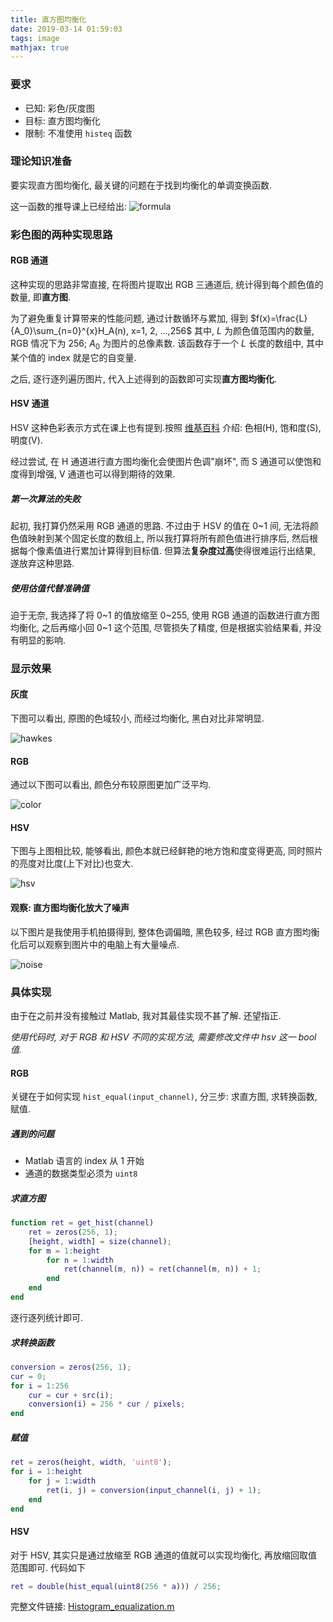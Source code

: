 ```yaml
---
title: 直方图均衡化
date: 2019-03-14 01:59:03
tags: image
mathjax: true
---
```


### 要求

- 已知: 彩色/灰度图
- 目标: 直方图均衡化
- 限制: 不准使用 `histeq` 函数

### 理论知识准备

要实现直方图均衡化, 最关键的问题在于找到均衡化的单调变换函数.

这一函数的推导课上已经给出:
![formula](2019-03-14-Histogram-Equalization/formula.png)
<!-- $$\int_0^{D_A}H_A(D)dD=\int_0^{D_B}H_B(D)dD=\frac{D_B}{L}A_0=\frac{f(D_A)}{L}A_0\\\Rightarrow f(D_A)=\frac{L}{A_0}\int_0^{D_A}H_A(D)dD=\frac{L}{A_0}\sum_{n=0}^{D_A}H_A(n)$$ -->

### 彩色图的两种实现思路

#### RGB 通道

这种实现的思路非常直接, 在将图片提取出 RGB 三通道后, 统计得到每个颜色值的数量, 即**直方图**.

<!--more-->

为了避免重复计算带来的性能问题, 通过计数循环与累加, 得到 $f(x)=\frac{L}{A_0}\sum_{n=0}^{x}H_A(n), x=1, 2, ...,256$ 其中, $L$ 为颜色值范围内的数量, RGB 情况下为 256; $A_0$ 为图片的总像素数. 该函数存于一个 $L​$ 长度的数组中, 其中某个值的 index 就是它的自变量.

之后, 逐行逐列遍历图片, 代入上述得到的函数即可实现**直方图均衡化**.

#### HSV 通道

HSV 这种色彩表示方式在课上也有提到.按照 [维基百科](<https://zh.wikipedia.org/wiki/HSL%E5%92%8CHSV%E8%89%B2%E5%BD%A9%E7%A9%BA%E9%97%B4>) 介绍: 色相(H), 饱和度(S), 明度(V).

经过尝试, 在 H 通道进行直方图均衡化会使图片色调"崩坏", 而 S 通道可以使饱和度得到增强, V 通道也可以得到期待的效果.

##### 第一次算法的失败

起初, 我打算仍然采用 RGB 通道的思路. 不过由于 HSV 的值在 0~1 间, 无法将颜色值映射到某个固定长度的数组上, 所以我打算将所有颜色值进行排序后, 然后根据每个像素值进行累加计算得到目标值. 但算法**复杂度过高**使得很难运行出结果, 遂放弃这种思路.

##### 使用估值代替准确值

迫于无奈, 我选择了将 0~1 的值放缩至 0~255, 使用 RGB 通道的函数进行直方图均衡化, 之后再缩小回 0~1 这个范围, 尽管损失了精度, 但是根据实验结果看, 并没有明显的影响.

### 显示效果

#### 灰度

下图可以看出, 原图的色域较小, 而经过均衡化, 黑白对比非常明显.

![hawkes](2019-03-14-Histogram-Equalization/hawkes_comp.jpg)

#### RGB

通过以下图可以看出, 颜色分布较原图更加广泛平均.

![color](2019-03-14-Histogram-Equalization/color_comp.jpg)

#### HSV

下图与上图相比较, 能够看出, 颜色本就已经鲜艳的地方饱和度变得更高, 同时照片的亮度对比度(上下对比)也变大.

![hsv](2019-03-14-Histogram-Equalization/color_hsv.jpg)

#### 观察: 直方图均衡化放大了噪声

以下图片是我使用手机拍摄得到, 整体色调偏暗, 黑色较多, 经过 RGB 直方图均衡化后可以观察到图片中的电脑上有大量噪点.

![noise](2019-03-14-Histogram-Equalization/noise.jpg)

### 具体实现

由于在之前并没有接触过 Matlab, 我对其最佳实现不甚了解. 还望指正. 

*使用代码时, 对于 RGB 和 HSV 不同的实现方法, 需要修改文件中 hsv 这一 bool 值.*

#### RGB

关键在于如何实现 `hist_equal(input_channel)`, 分三步: 求直方图, 求转换函数, 赋值.

##### 遇到的问题

- Matlab 语言的 index 从 1 开始
- 通道的数据类型必须为 `uint8`

##### 求直方图

```matlab
function ret = get_hist(channel)
    ret = zeros(256, 1);
    [height, width] = size(channel);
    for m = 1:height
        for n = 1:width
            ret(channel(m, n)) = ret(channel(m, n)) + 1;
        end
    end
end
```

逐行逐列统计即可.

##### 求转换函数

```matlab
conversion = zeros(256, 1);
cur = 0;
for i = 1:256
    cur = cur + src(i);
    conversion(i) = 256 * cur / pixels;
end
```

##### 赋值

```matlab
ret = zeros(height, width, 'uint8');
for i = 1:height
    for j = 1:width
        ret(i, j) = conversion(input_channel(i, j) + 1);
    end
end
```

#### HSV

对于 HSV, 其实只是通过放缩至 RGB 通道的值就可以实现均衡化, 再放缩回取值范围即可. 代码如下

```matlab
ret = double(hist_equal(uint8(256 * a))) / 256;
```

完整文件链接: [Histogram_equalization.m](<https://gist.github.com/inhzus/c86da05e91c5abd9c5835b9c35d9109e>)

